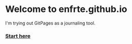 # Welcome to enfrte.github.io

I'm trying out GitPages as a journaling tool. 

### [Start here](index.md)
